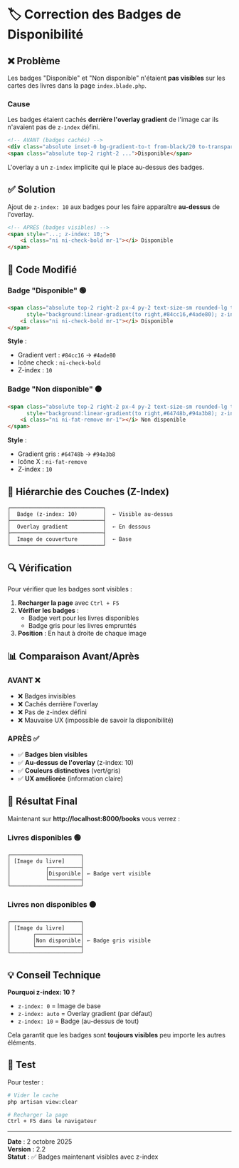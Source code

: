 # 🏷️ Correction des Badges de Disponibilité

## ❌ Problème

Les badges "Disponible" et "Non disponible" n'étaient **pas visibles** sur les cartes des livres dans la page `index.blade.php`.

### Cause
Les badges étaient cachés **derrière l'overlay gradient** de l'image car ils n'avaient pas de `z-index` défini.

```html
<!-- AVANT (badges cachés) -->
<div class="absolute inset-0 bg-gradient-to-t from-black/20 to-transparent"></div>
<span class="absolute top-2 right-2 ...">Disponible</span>
```

L'overlay a un `z-index` implicite qui le place au-dessus des badges.

## ✅ Solution

Ajout de `z-index: 10` aux badges pour les faire apparaître **au-dessus** de l'overlay.

```html
<!-- APRÈS (badges visibles) -->
<span style="...; z-index: 10;">
    <i class="ni ni-check-bold mr-1"></i> Disponible
</span>
```

## 📝 Code Modifié

### Badge "Disponible" 🟢
```html
<span class="absolute top-2 right-2 px-4 py-2 text-size-sm rounded-lg text-white font-bold shadow backdrop-blur-sm"
      style="background:linear-gradient(to right,#84cc16,#4ade80); z-index: 10;">
    <i class="ni ni-check-bold mr-1"></i> Disponible
</span>
```

**Style** :
- Gradient vert : `#84cc16` → `#4ade80`
- Icône check : `ni-check-bold`
- Z-index : `10`

### Badge "Non disponible" ⚫
```html
<span class="absolute top-2 right-2 px-4 py-2 text-size-sm rounded-lg text-white font-bold shadow backdrop-blur-sm"
      style="background:linear-gradient(to right,#64748b,#94a3b8); z-index: 10;">
    <i class="ni ni-fat-remove mr-1"></i> Non disponible
</span>
```

**Style** :
- Gradient gris : `#64748b` → `#94a3b8`
- Icône X : `ni-fat-remove`
- Z-index : `10`

## 🎨 Hiérarchie des Couches (Z-Index)

```
┌─────────────────────────────┐
│  Badge (z-index: 10)        │  ← Visible au-dessus
├─────────────────────────────┤
│  Overlay gradient           │  ← En dessous
├─────────────────────────────┤
│  Image de couverture        │  ← Base
└─────────────────────────────┘
```

## 🔍 Vérification

Pour vérifier que les badges sont visibles :

1. **Recharger la page** avec `Ctrl + F5`
2. **Vérifier les badges** :
   - Badge vert pour les livres disponibles
   - Badge gris pour les livres empruntés
3. **Position** : En haut à droite de chaque image

## 📊 Comparaison Avant/Après

### AVANT ❌
- ❌ Badges invisibles
- ❌ Cachés derrière l'overlay
- ❌ Pas de z-index défini
- ❌ Mauvaise UX (impossible de savoir la disponibilité)

### APRÈS ✅
- ✅ **Badges bien visibles**
- ✅ **Au-dessus de l'overlay** (z-index: 10)
- ✅ **Couleurs distinctives** (vert/gris)
- ✅ **UX améliorée** (information claire)

## 🎯 Résultat Final

Maintenant sur **http://localhost:8000/books** vous verrez :

### Livres disponibles 🟢
```
┌──────────────────────┐
│ [Image du livre]     │
│           ┌──────────┤
│           │Disponible│ ← Badge vert visible
│           └──────────┤
└──────────────────────┘
```

### Livres non disponibles ⚫
```
┌──────────────────────┐
│ [Image du livre]     │
│       ┌──────────────┤
│       │Non disponible│ ← Badge gris visible
│       └──────────────┤
└──────────────────────┘
```

## 💡 Conseil Technique

**Pourquoi z-index: 10 ?**
- `z-index: 0` = Image de base
- `z-index: auto` = Overlay gradient (par défaut)
- `z-index: 10` = Badge (au-dessus de tout)

Cela garantit que les badges sont **toujours visibles** peu importe les autres éléments.

## 🚀 Test

Pour tester :
```bash
# Vider le cache
php artisan view:clear

# Recharger la page
Ctrl + F5 dans le navigateur
```

---

**Date** : 2 octobre 2025  
**Version** : 2.2  
**Statut** : ✅ Badges maintenant visibles avec z-index

